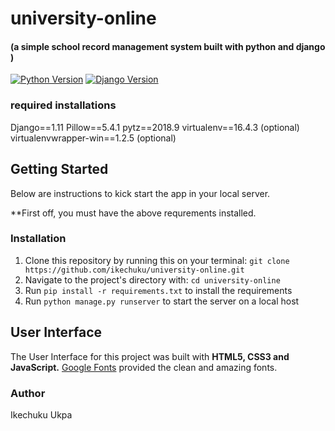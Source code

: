 # university-online 
#### (a simple school record management system built with python and django )

[![Python Version](https://img.shields.io/badge/python-3.6.2-brightgreen.svg)](https://python.org)
[![Django Version](https://img.shields.io/badge/django-1.11.4-brightgreen.svg)](https://djangoproject.com)

### required installations
Django==1.11
Pillow==5.4.1
pytz==2018.9
virtualenv==16.4.3 (optional)
virtualenvwrapper-win==1.2.5 (optional)

## Getting Started
 
 Below are instructions to kick start the app in your local server.
 
 **First off, you must have the above requrements installed.
 
 ### Installation
 
 1. Clone this repository by running this on your terminal: `git clone https://github.com/ikechuku/university-online.git`
 2. Navigate to the project's directory with: `cd university-online`
 3. Run `pip install -r requirements.txt` to install the requirements
 4. Run  `python manage.py runserver` to start the server on a local host
 
 ## User Interface

The User Interface for this project was built with **HTML5, CSS3 and JavaScript.** [Google Fonts](https://fonts.google.com/) provided the clean and amazing fonts.

### Author
Ikechuku Ukpa
